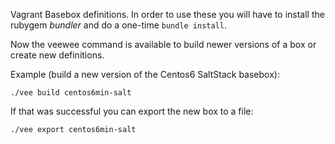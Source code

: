 Vagrant Basebox definitions.
In order to use these you will have to install the rubygem *bundler* and do a one-time ``bundle install``.

Now the veewee command is available to build newer versions of a box or create new definitions.

Example (build a new version of the Centos6 SaltStack basebox):

    ./vee build centos6min-salt

If that was successful you can export the new box to a file:

    ./vee export centos6min-salt

